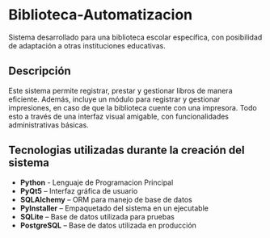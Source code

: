 # Biblioteca-Automatizacion

Sistema desarrollado para una biblioteca escolar específica, con posibilidad de adaptación a otras instituciones educativas.

## Descripción

Este sistema permite registrar, prestar y gestionar libros de manera eficiente. Además, incluye un módulo para registrar y gestionar impresiones, en caso de que la biblioteca cuente con una impresora. Todo esto a través de una interfaz visual amigable, con funcionalidades administrativas básicas.

## Tecnologias utilizadas durante la creación del sistema
- **Python** - Lenguaje de Programacion Principal
- **PyQt5** – Interfaz gráfica de usuario
- **SQLAlchemy** – ORM para manejo de base de datos
- **PyInstaller** – Empaquetado del sistema en un ejecutable
- **SQLite** – Base de datos utilizada para pruebas
- **PostgreSQL** – Base de datos utilizada en producción
